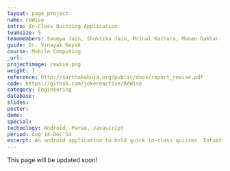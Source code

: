 ```yaml
---
layout: page_project
name: reWise
intro: In-Class Quizzing Application
teamsize: 5
teammembers: Saumya Jain, Shuktika Jain, Mrinal Kachara, Manan Gakhar
guide: Dr. Vinayak Nayak
course: Mobile Computing
_url: 
projectimage: rewise.png
weight: 7
reference: http://sarthakahuja.org/public/docs/report_rewise.pdf
code: https://github.com/jokereactive/ReWise
category: Engineering
database:
slides: 
poster: 
demo:
special:
technology: Android, Parse, Javascript
period: Aug'14-Dec'14
excerpt: An android application to hold quick in-class quizzes. Intuitive UI, Ever Growing Question Bank, Statistical Analysis of Quizzes as well as Individual Performances and Gamification using Badges.
---
```

This page will be updated soon!
